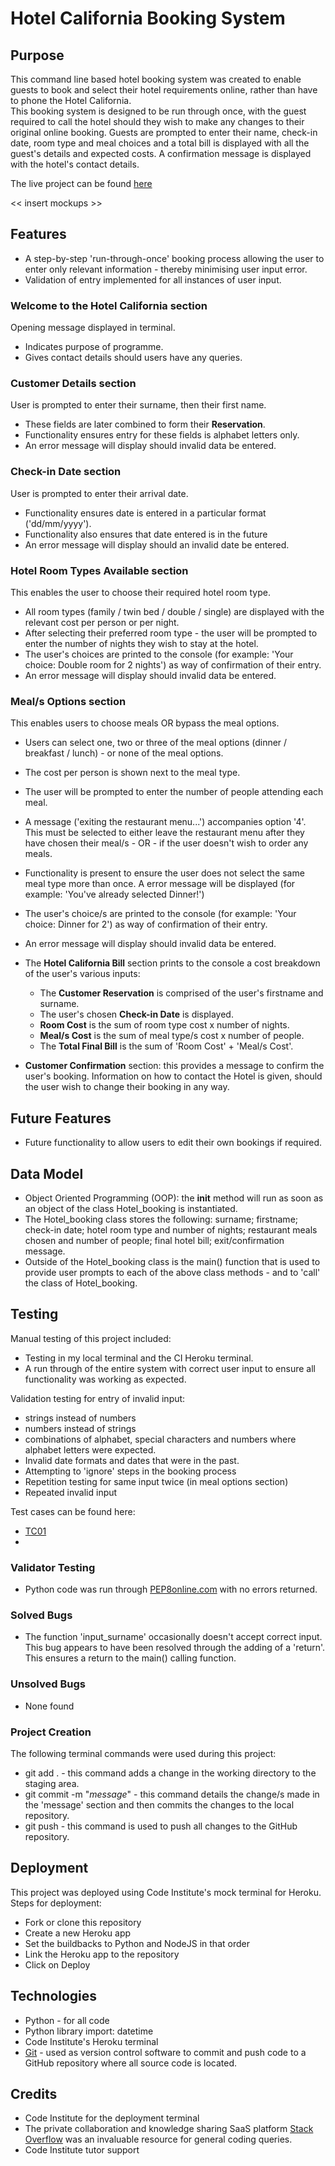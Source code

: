 # Hotel California Booking System

## Purpose
This command line based hotel booking system was created to enable guests to book and select their hotel requirements online, rather than have to phone the Hotel California.  
This booking system is designed to be run through once, with the guest required to call the hotel should they wish to make any changes to their original online booking.
Guests are prompted to enter their name, check-in date, room type and meal choices and a total bill is displayed with all the guest's details and expected costs. A confirmation message is displayed with the hotel's contact details.  

The live project can be found [here]()

<< insert mockups >>

## Features
* A step-by-step 'run-through-once' booking process allowing the user to enter only relevant information - thereby minimising user input error.
* Validation of entry implemented for all instances of user input.

### Welcome to the Hotel California section 
Opening message displayed in terminal.
* Indicates purpose of programme.
* Gives contact details should users have any queries.

### Customer Details section  
User is prompted to enter their surname, then their first name.  
* These fields are later combined to form their **Reservation**.    
* Functionality ensures entry for these fields is alphabet letters only.
* An error message will display should invalid data be entered.

### Check-in Date section 
User is prompted to enter their arrival date.
* Functionality ensures date is entered in a particular format ('dd/mm/yyyy').
* Functionality also ensures that date entered is in the future
* An error message will display should an invalid date be entered.

### Hotel Room Types Available section
This enables the user to choose their required hotel room type.
* All room types (family / twin bed / double / single) are displayed with the relevant cost per person or per night.  
* After selecting their preferred room type - the user will be prompted to enter the number of nights they wish to stay at the hotel.  
* The user's choices are printed to the console (for example:  'Your choice: Double room for 2 nights') as way of confirmation of their entry.
* An error message will display should invalid data be entered.

### Meal/s Options section
This enables users to choose meals OR bypass the meal options.
* Users can select one, two or three of the meal options (dinner / breakfast / lunch) - or none of the meal options.
* The cost per person is shown next to the meal type. 
* The user will be prompted to enter the number of people attending each meal. 
* A message ('exiting the restaurant menu...') accompanies option '4'.  This must be selected to either leave the restaurant menu after they have chosen their meal/s - OR - if the user doesn't wish to order any meals. 
* Functionality is present to ensure the user does not select the same meal type more than once.  A error message will be displayed (for example: 'You've already selected Dinner!')
* The user's choice/s are printed to the console (for example: 'Your choice: Dinner for 2') as way of confirmation of their entry.
* An error message will display should invalid data be entered.

* The **Hotel California Bill** section prints to the console a cost breakdown of the user's various inputs:  
    * The **Customer Reservation** is comprised of the user's firstname and surname.  
    * The user's chosen **Check-in Date** is displayed.  
    * **Room Cost** is the sum of room type cost x number of nights.  
    * **Meal/s Cost** is the sum of meal type/s cost x number of people.  
    * The **Total Final Bill** is the sum of 'Room Cost' + 'Meal/s Cost'.

* **Customer Confirmation** section:  this provides a message to confirm the user's booking.  Information on how to contact the Hotel is given, should the user wish to change their booking in any way.

## Future Features
* Future functionality to allow users to edit their own bookings if required.

## Data Model
* Object Oriented Programming (OOP): the __init__ method will run as soon as an object of the class Hotel_booking is instantiated.
* The Hotel_booking class stores the following:  surname; firstname; check-in date; hotel room type and number of nights; restaurant meals chosen and number of people; final hotel bill; exit/confirmation message. 
* Outside of the Hotel_booking class is the main() function that is used to provide user prompts to each of the above class methods - and to 'call' the class of Hotel_booking.

## Testing
Manual testing of this project included:
* Testing in my local terminal and the CI Heroku terminal.
* A run through of the entire system with correct user input to ensure all functionality was working as expected.

Validation testing for entry of invalid input:
* strings instead of numbers
* numbers instead of strings
* combinations of alphabet, special characters and numbers where alphabet letters were expected.
* Invalid date formats and dates that were in the past.
* Attempting to 'ignore' steps in the booking process
* Repetition testing for same input twice (in meal options section)
* Repeated invalid input 

Test cases can be found here:
* [TC01](assets/images/hotel_california_testcase_tc01.jpg)
* 

### Validator Testing
* Python code was run through [PEP8online.com](http://pep8online.com/) with no errors returned.

### Solved Bugs
* The function 'input_surname' occasionally doesn't accept correct input. This bug appears to have been resolved through the adding of a 'return'.  This ensures a return to the main() calling function.

### Unsolved Bugs
* None found

### Project Creation
The following terminal commands were used during this project:
* git add . - this command adds a change in the working directory to the staging area.
* git commit -m "*message*" - this command details the change/s made in the 'message' section and then commits the changes to the local repository.
* git push - this command is used to push all changes to the GitHub repository.

## Deployment
This project was deployed using Code Institute's mock terminal for Heroku.
Steps for deployment:
* Fork or clone this repository
* Create a new Heroku app
* Set the buildbacks to Python and NodeJS in that order
* Link the Heroku app to the repository
* Click on Deploy

## Technologies
* Python - for all code
* Python library import: datetime
* Code Institute's Heroku terminal
* [Git](https://git-scm.com/) - used as version control software to commit and push code to a GitHub repository where all source code is located.

## Credits
* Code Institute for the deployment terminal
* The private collaboration and knowledge sharing SaaS platform [Stack Overflow](https://stackoverflow.com/) was an invaluable resource for general coding queries.
* Code Institute tutor support

